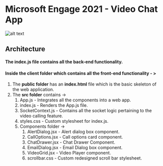 # Microsoft Engage 2021 - Video Chat App

![alt text](https://i.ibb.co/bvBX0d5/Screenshot-519.png)

## Architecture 

#### The index.js file contains all the back-end functionality. 

#### Inside the client folder which contains all the front-end functionality - >

1. The **public folder** has an **index.html** file which is the basic skeleton of the web application.
2. The **src folder** contains ->
    1. App.js - Integrates all the components into a web app.
    1. index.js - Renders the App.js file.
    1. SocketContext.js - Contains all the socket logic pertaining to the video calling feature.
    1. styles.css - Custom stylesheet for index.js.
    1. Components folder ->
        1. AlertDialog.jsx - Alert dialog box component.
        1. CallOptions.jsx - Call options card component. 
        1. ChatDrawer.jsx - Chat Drawer Component. 
        1. EmailDialog.jsx - Email Dialog box component. 
        1. VideoGrid.jsx - Video Player component. 
        1. scrollbar.css - Custom redesigned scroll bar stylesheet.
       
        
